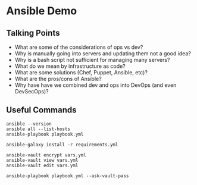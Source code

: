 # Ansible Demo

## Talking Points

* What are some of the considerations of ops vs dev?
* Why is manually going into servers and updating them not a good idea?
* Why is a bash script not sufficient for managing many servers?
* What do we mean by infrastructure as code?
* What are some solutions (Chef, Puppet, Ansible, etc)?
* What are the pros/cons of Ansible?
* Why have have we combined dev and ops into DevOps (and even DevSecOps)?

## Useful Commands

```
ansible --version
ansible all --list-hosts
ansible-playbook playbook.yml
```

```
ansible-galaxy install -r requirements.yml
```

```
ansible-vault encrypt vars.yml
ansible-vault view vars.yml
ansible-vault edit vars.yml

ansible-playbook playbook.yml --ask-vault-pass
```
